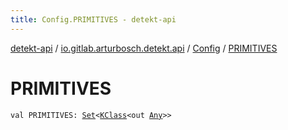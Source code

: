 ```yaml
---
title: Config.PRIMITIVES - detekt-api
---
```


[detekt-api](../../index.html) / [io.gitlab.arturbosch.detekt.api](../index.html) / [Config](index.html) / [PRIMITIVES](./-p-r-i-m-i-t-i-v-e-s.html)

# PRIMITIVES

`val PRIMITIVES: `[`Set`](https://kotlinlang.org/api/latest/jvm/stdlib/kotlin.collections/-set/index.html)`<`[`KClass`](https://kotlinlang.org/api/latest/jvm/stdlib/kotlin.reflect/-k-class/index.html)`<out `[`Any`](https://kotlinlang.org/api/latest/jvm/stdlib/kotlin/-any/index.html)`>>`